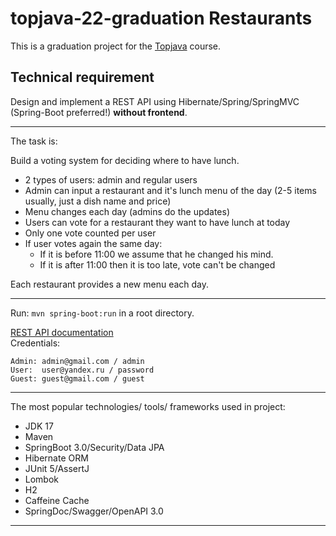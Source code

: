 # topjava-22-graduation Restaurants


This is a graduation project for the [Topjava](https://topjava.ru/topjava) course.

##  Technical requirement
Design and implement a REST API using Hibernate/Spring/SpringMVC (Spring-Boot preferred!) **without frontend**.

---
The task is:

Build a voting system for deciding where to have lunch.

* 2 types of users: admin and regular users
* Admin can input a restaurant and it's lunch menu of the day (2-5 items usually, just a dish name and price)
* Menu changes each day (admins do the updates)
* Users can vote for a restaurant they want to have lunch at today
* Only one vote counted per user
* If user votes again the same day:
    - If it is before 11:00 we assume that he changed his mind.
    - If it is after 11:00 then it is too late, vote can't be changed

Each restaurant provides a new menu each day.

---
Run: `mvn spring-boot:run` in a root directory.

  [REST API documentation](http://localhost:8080/swagger-ui.html)  
Credentials:
```
Admin: admin@gmail.com / admin
User:  user@yandex.ru / password
Guest: guest@gmail.com / guest
```
---
The most popular technologies/ tools/ frameworks used in project:

- JDK 17 
- Maven
- SpringBoot 3.0/Security/Data JPA
- Hibernate ORM
- JUnit 5/AssertJ
- Lombok
- H2
- Caffeine Cache
- SpringDoc/Swagger/OpenAPI 3.0
---
